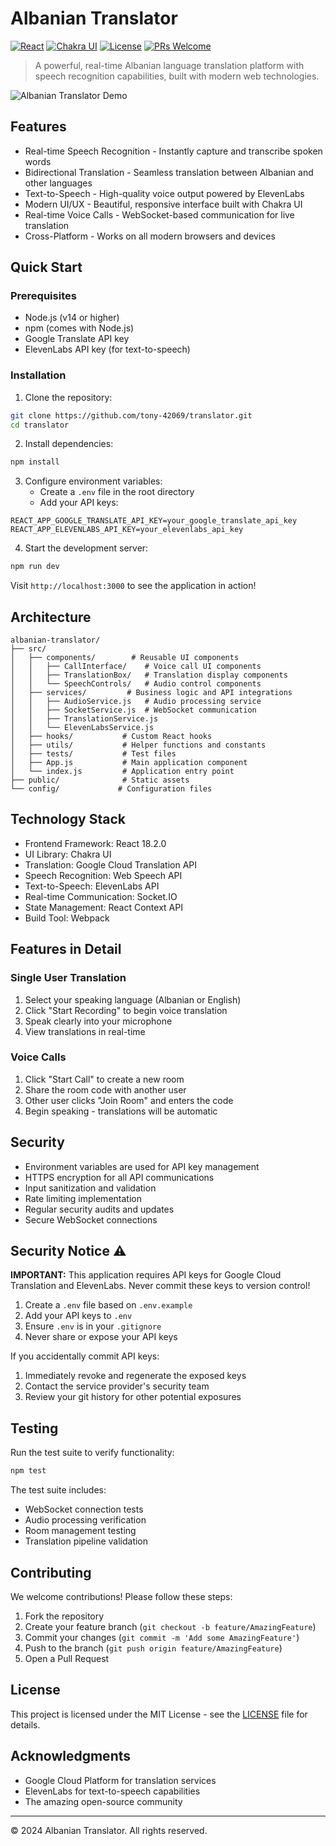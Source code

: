 # Albanian Translator

[![React](https://img.shields.io/badge/React-18.2.0-blue.svg)](https://reactjs.org/)
[![Chakra UI](https://img.shields.io/badge/Chakra%20UI-2.10.4-teal.svg)](https://chakra-ui.com/)
[![License](https://img.shields.io/badge/License-MIT-yellow.svg)](https://opensource.org/licenses/MIT)
[![PRs Welcome](https://img.shields.io/badge/PRs-welcome-brightgreen.svg)](http://makeapullrequest.com)

> A powerful, real-time Albanian language translation platform with speech recognition capabilities, built with modern web technologies.

![Albanian Translator Demo](demo-placeholder.gif)

## Features

- Real-time Speech Recognition - Instantly capture and transcribe spoken words
- Bidirectional Translation - Seamless translation between Albanian and other languages
- Text-to-Speech - High-quality voice output powered by ElevenLabs
- Modern UI/UX - Beautiful, responsive interface built with Chakra UI
- Real-time Voice Calls - WebSocket-based communication for live translation
- Cross-Platform - Works on all modern browsers and devices

## Quick Start

### Prerequisites

- Node.js (v14 or higher)
- npm (comes with Node.js)
- Google Translate API key
- ElevenLabs API key (for text-to-speech)

### Installation

1. Clone the repository:
```bash
git clone https://github.com/tony-42069/translator.git
cd translator
```

2. Install dependencies:
```bash
npm install
```

3. Configure environment variables:
   - Create a `.env` file in the root directory
   - Add your API keys:
```
REACT_APP_GOOGLE_TRANSLATE_API_KEY=your_google_translate_api_key
REACT_APP_ELEVENLABS_API_KEY=your_elevenlabs_api_key
```

4. Start the development server:
```bash
npm run dev
```

Visit `http://localhost:3000` to see the application in action!

## Architecture

```
albanian-translator/
├── src/
│   ├── components/        # Reusable UI components
│   │   ├── CallInterface/    # Voice call UI components
│   │   ├── TranslationBox/   # Translation display components
│   │   └── SpeechControls/   # Audio control components
│   ├── services/         # Business logic and API integrations
│   │   ├── AudioService.js   # Audio processing service
│   │   ├── SocketService.js  # WebSocket communication
│   │   ├── TranslationService.js
│   │   └── ElevenLabsService.js
│   ├── hooks/           # Custom React hooks
│   ├── utils/           # Helper functions and constants
│   ├── tests/           # Test files
│   ├── App.js           # Main application component
│   └── index.js         # Application entry point
├── public/              # Static assets
└── config/             # Configuration files
```

## Technology Stack

- Frontend Framework: React 18.2.0
- UI Library: Chakra UI
- Translation: Google Cloud Translation API
- Speech Recognition: Web Speech API
- Text-to-Speech: ElevenLabs API
- Real-time Communication: Socket.IO
- State Management: React Context API
- Build Tool: Webpack

## Features in Detail

### Single User Translation
1. Select your speaking language (Albanian or English)
2. Click "Start Recording" to begin voice translation
3. Speak clearly into your microphone
4. View translations in real-time

### Voice Calls
1. Click "Start Call" to create a new room
2. Share the room code with another user
3. Other user clicks "Join Room" and enters the code
4. Begin speaking - translations will be automatic

## Security

- Environment variables are used for API key management
- HTTPS encryption for all API communications
- Input sanitization and validation
- Rate limiting implementation
- Regular security audits and updates
- Secure WebSocket connections

## Security Notice ⚠️

**IMPORTANT:** This application requires API keys for Google Cloud Translation and ElevenLabs. Never commit these keys to version control!

1. Create a `.env` file based on `.env.example`
2. Add your API keys to `.env`
3. Ensure `.env` is in your `.gitignore`
4. Never share or expose your API keys

If you accidentally commit API keys:
1. Immediately revoke and regenerate the exposed keys
2. Contact the service provider's security team
3. Review your git history for other potential exposures

## Testing

Run the test suite to verify functionality:
```bash
npm test
```

The test suite includes:
- WebSocket connection tests
- Audio processing verification
- Room management testing
- Translation pipeline validation

## Contributing

We welcome contributions! Please follow these steps:

1. Fork the repository
2. Create your feature branch (`git checkout -b feature/AmazingFeature`)
3. Commit your changes (`git commit -m 'Add some AmazingFeature'`)
4. Push to the branch (`git push origin feature/AmazingFeature`)
5. Open a Pull Request

## License

This project is licensed under the MIT License - see the [LICENSE](LICENSE) file for details.

## Acknowledgments

- Google Cloud Platform for translation services
- ElevenLabs for text-to-speech capabilities
- The amazing open-source community

---

© 2024 Albanian Translator. All rights reserved.
